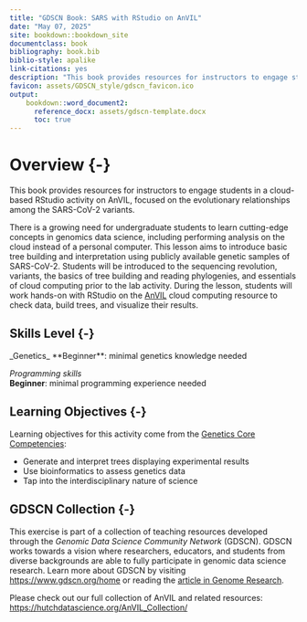 ```yaml
---
title: "GDSCN Book: SARS with RStudio on AnVIL"
date: "May 07, 2025"
site: bookdown::bookdown_site
documentclass: book
bibliography: book.bib
biblio-style: apalike
link-citations: yes
description: "This book provides resources for instructors to engage students in a cloud-based RStudio activity on AnVIL, focused on the evolutionary history of SARS-CoV-2 variants."
favicon: assets/GDSCN_style/gdscn_favicon.ico
output:
    bookdown::word_document2:
      reference_docx: assets/gdscn-template.docx
      toc: true
---
```


# Overview {-}

This book provides resources for instructors to engage students in a cloud-based RStudio activity on AnVIL, focused on the evolutionary relationships among the SARS-CoV-2 variants.

There is a growing need for undergraduate students to learn cutting-edge concepts in genomics data science, including performing analysis on the cloud instead of a personal computer. This lesson aims to introduce basic tree building and interpretation using publicly available genetic samples of SARS-CoV-2. Students will be introduced to the sequencing revolution, variants, the basics of tree building and reading phylogenies, and essentials of cloud computing prior to the lab activity. During the lesson, students will work hands-on with RStudio on the [AnVIL](https://anvilproject.org/) cloud computing resource to check data, build trees, and visualize their results.

## Skills Level {-}

<div class = "notice">
_Genetics_  
**Beginner**: minimal genetics knowledge needed
 
_Programming skills_  
**Beginner**: minimal programming experience needed
</div>

## Learning Objectives {-}

Learning objectives for this activity come from the [Genetics Core Competencies](https://genetics-gsa.org/education/genetics-learning-framework/):

- Generate and interpret trees displaying experimental results
- Use bioinformatics to assess genetics data
- Tap into the interdisciplinary nature of science

## GDSCN Collection {-}

This exercise is part of a collection of teaching resources developed through the *Genomic Data Science Community Network* (GDSCN). GDSCN works towards a vision where researchers, educators, and students from diverse backgrounds are able to fully participate in genomic data science research.  Learn more about GDSCN by visiting https://www.gdscn.org/home or reading the [article in Genome Research](https://doi.org/10.1101/gr.276496.121).

Please check out our full collection of AnVIL and related resources: https://hutchdatascience.org/AnVIL_Collection/
